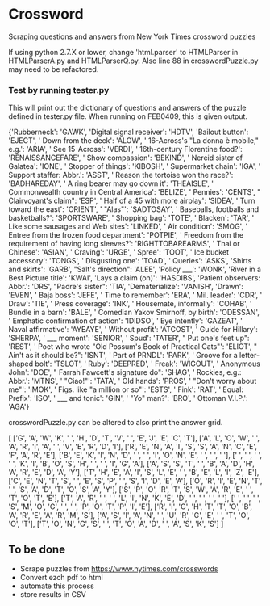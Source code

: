 # Crossword
Scraping questions and answers from New York Times crossword puzzles

If using python 2.7.X or lower, change 'html.parser' to HTMLParser in HTMLParserA.py and HTMLParserQ.py. Also line 88 in crosswordPuzzle.py may need to be refactored.

### Test by running tester.py

This will print out the dictionary of questions and answers of the puzzle defined in tester.py file. When running on FEB0409, this is given output.

{'Rubberneck': 'GAWK', 'Digital signal receiver': 'HDTV', 'Bailout button': 'EJECT', ' Down from the deck': 'ALOW', ' 16-Across\'s "La donna è mobile," e.g.': 'ARIA', ' See 15-Across': 'VERDI', ' 16th-century Florentine food?': 'RENAISSANCEFARE', ' Show compassion': 'BEKIND', ' Nereid sister of Galatea': 'IONE', ' Stopper of things': 'KIBOSH', ' Supermarket chain': 'IGA', ' Support staffer: Abbr.': 'ASST', ' Reason the tortoise won the race?': 'BADHAREDAY', ' A ring bearer may go down it': 'THEAISLE', ' Commonwealth country in Central America': 'BELIZE', ' Pennies': 'CENTS', " Clairvoyant's claim": 'ESP', ' Half of a 45 with more airplay': 'SIDEA', ' Turn toward the east': 'ORIENT', ' "Alas"': 'SADTOSAY', ' Baseballs, footballs and basketballs?': 'SPORTSWARE', ' Shopping bag': 'TOTE', ' Blacken': 'TAR', ' Like some sausages and Web sites': 'LINKED', ' Air condition': 'SMOG', ' Entree from the frozen food department': 'POTPIE', ' Freedom from the requirement of having long sleeves?': 'RIGHTTOBAREARMS', ' Thai or Chinese': 'ASIAN', ' Craving': 'URGE', ' Spree': 'TOOT', ' Ice bucket accessory': 'TONGS', ' Disgusting one': 'TOAD', ' Queries': 'ASKS', 'Shirts and skirts': 'GARB', "Salt's direction": 'ALEE', 'Policy ___': 'WONK', 'River in a Best Picture title': 'KWAI', 'Lays a claim (on)': 'HASDIBS', 'Patient observers: Abbr.': 'DRS', "Padre's sister": 'TIA', 'Dematerialize': 'VANISH', 'Drawn': 'EVEN', ' Baja boss': 'JEFE', ' Time to remember': 'ERA', ' Mil. leader': 'CDR', ' Draw': 'TIE', ' Press coverage': 'INK', ' Housemate, informally': 'COHAB', ' Bundle in a barn': 'BALE', ' Comedian Yakov Smirnoff, by birth': 'ODESSAN', ' Emphatic confirmation of action': 'IDIDSO', ' Eye intently': 'GAZEAT', ' Naval affirmative': 'AYEAYE', ' Without profit': 'ATCOST', ' Guide for Hillary': 'SHERPA', ' ___ moment': 'SENIOR', ' Spud': 'TATER', " Put one's feet up": 'REST', ' Poet who wrote "Old Possum\'s Book of Practical Cats"': 'ELIOT', " Ain't as it should be?": 'ISNT', ' Part of PRNDL': 'PARK', ' Groove for a letter-shaped bolt': 'TSLOT', ' Ruby': 'DEEPRED', ' Freak': 'WIGOUT', ' Anonymous John': 'DOE', " Farrah Fawcett's signature do": 'SHAG', ' Rockies, e.g.: Abbr.': 'MTNS', ' "Ciao!"': 'TATA', ' Old hands': 'PROS', ' "Don\'t worry about me"': 'IMOK', ' Figs. like "a million or so"': 'ESTS', ' Fink': 'RAT', ' Equal: Prefix': 'ISO', ' ___ and tonic': 'GIN', ' "Yo" man?': 'BRO', ' Ottoman V.I.P.': 'AGA'}

crosswordPuzzle.py can be altered to also print the answer grid.

[
['G', 'A', 'W', 'K', ' ', 'H', 'D', 'T', 'V', ' ', 'E', 'J', 'E', 'C', 'T'], 
['A', 'L', 'O', 'W', ' ', 'A', 'R', 'I', 'A', ' ', 'V', 'E', 'R', 'D', 'I'], 
['R', 'E', 'N', 'A', 'I', 'S', 'S', 'A', 'N', 'C', 'E', 'F', 'A', 'R', 'E'], 
['B', 'E', 'K', 'I', 'N', 'D', ' ', ' ', 'I', 'O', 'N', 'E', ' ', ' ', ' '], 
[' ', ' ', ' ', ' ', 'K', 'I', 'B', 'O', 'S', 'H', ' ', ' ', 'I', 'G', 'A'], 
['A', 'S', 'S', 'T', ' ', 'B', 'A', 'D', 'H', 'A', 'R', 'E', 'D', 'A', 'Y'], 
['T', 'H', 'E', 'A', 'I', 'S', 'L', 'E', ' ', 'B', 'E', 'L', 'I', 'Z', 'E'], 
['C', 'E', 'N', 'T', 'S', ' ', 'E', 'S', 'P', ' ', 'S', 'I', 'D', 'E', 'A'], 
['O', 'R', 'I', 'E', 'N', 'T', ' ', 'S', 'A', 'D', 'T', 'O', 'S', 'A', 'Y'], 
['S', 'P', 'O', 'R', 'T', 'S', 'W', 'A', 'R', 'E', ' ', 'T', 'O', 'T', 'E'], 
['T', 'A', 'R', ' ', ' ', 'L', 'I', 'N', 'K', 'E', 'D', ' ', ' ', ' ', ' '], 
[' ', ' ', ' ', 'S', 'M', 'O', 'G', ' ', ' ', 'P', 'O', 'T', 'P', 'I', 'E'], 
['R', 'I', 'G', 'H', 'T', 'T', 'O', 'B', 'A', 'R', 'E', 'A', 'R', 'M', 'S'], 
['A', 'S', 'I', 'A', 'N', ' ', 'U', 'R', 'G', 'E', ' ', 'T', 'O', 'O', 'T'], 
['T', 'O', 'N', 'G', 'S', ' ', 'T', 'O', 'A', 'D', ' ', 'A', 'S', 'K', 'S']
]

## To be done
- Scrape puzzles from https://www.nytimes.com/crosswords
- Convert ezch pdf to html
- automate this process
- store results in CSV
